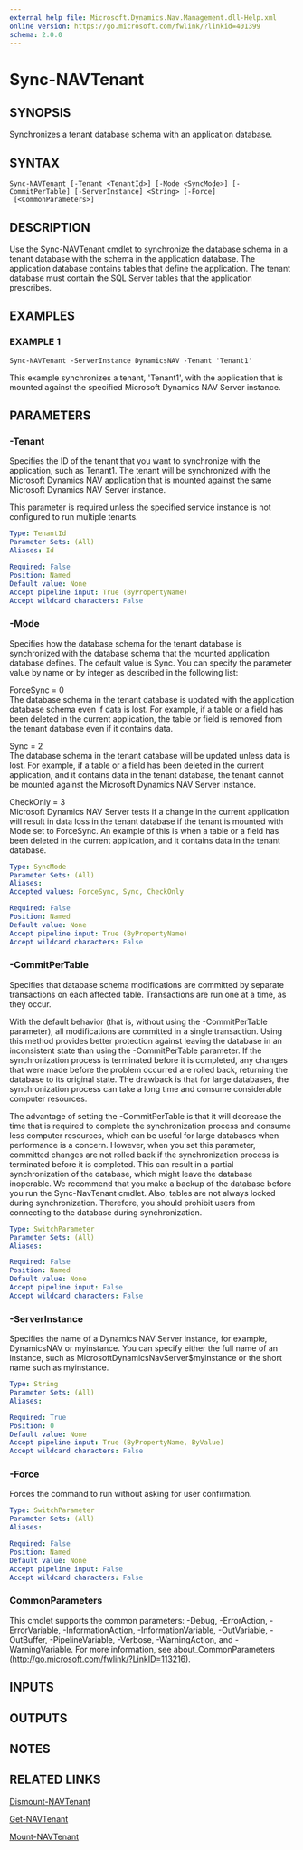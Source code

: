 ```yaml
---
external help file: Microsoft.Dynamics.Nav.Management.dll-Help.xml
online version: https://go.microsoft.com/fwlink/?linkid=401399
schema: 2.0.0
---
```


# Sync-NAVTenant

## SYNOPSIS
Synchronizes a tenant database schema with an application database.

## SYNTAX

```
Sync-NAVTenant [-Tenant <TenantId>] [-Mode <SyncMode>] [-CommitPerTable] [-ServerInstance] <String> [-Force]
 [<CommonParameters>]
```

## DESCRIPTION
Use the Sync-NAVTenant cmdlet to synchronize the database schema in a tenant database with the schema in the application database. The application database contains tables that define the application. The tenant database must contain the SQL Server tables that the application prescribes.

## EXAMPLES

### EXAMPLE 1
```
Sync-NAVTenant -ServerInstance DynamicsNAV -Tenant 'Tenant1'
```

This example synchronizes a tenant, 'Tenant1', with the application that is mounted against the specified Microsoft Dynamics NAV Server instance.

## PARAMETERS

### -Tenant
Specifies the ID of the tenant that you want to synchronize with the application, such as Tenant1. The tenant will be synchronized with the Microsoft Dynamics NAV application that is mounted against the same Microsoft Dynamics NAV Server instance.

This parameter is required unless the specified service instance is not configured to run multiple tenants.

```yaml
Type: TenantId
Parameter Sets: (All)
Aliases: Id

Required: False
Position: Named
Default value: None
Accept pipeline input: True (ByPropertyName)
Accept wildcard characters: False
```

### -Mode
Specifies how the database schema for the tenant database is synchronized with the database schema that the mounted application database defines. The default value is Sync.
You can specify the parameter value by name or by integer as described in the following list:

ForceSync = 0  
The database schema in the tenant database is updated with the application database schema even if data is lost. For example, if a table or a field has been deleted in the current application, the table or field is removed from the tenant database even if it contains data.

Sync = 2  
The database schema in the tenant database will be updated unless data is lost. For example, if a table or a field has been deleted in the current application, and it contains data in the tenant database, the tenant cannot be mounted against the Microsoft Dynamics NAV Server instance.

CheckOnly = 3  
Microsoft Dynamics NAV Server tests if a change in the current application will result in data loss in the tenant database if the tenant is mounted with Mode set to ForceSync. An example of this is when a table or a field has been deleted in the current application, and it contains data in the tenant database.

```yaml
Type: SyncMode
Parameter Sets: (All)
Aliases: 
Accepted values: ForceSync, Sync, CheckOnly

Required: False
Position: Named
Default value: None
Accept pipeline input: True (ByPropertyName)
Accept wildcard characters: False
```

### -CommitPerTable
Specifies that database schema modifications are committed by separate transactions on each affected table. Transactions are run one at a time, as they occur.

With the default behavior (that is, without using the -CommitPerTable parameter), all modifications are committed in a single transaction. Using this method provides better protection against leaving the database in an inconsistent state than using the -CommitPerTable parameter. If the synchronization process is terminated before it is completed, any changes that were made before the problem occurred are rolled back, returning the database to its original state. The drawback is that for large databases, the synchronization process can take a long time and consume considerable computer resources.

The advantage of setting the -CommitPerTable is that it will decrease the time that is required to complete the synchronization process and consume less computer resources, which can be useful for large databases when performance is a concern. However, when you set this parameter, committed changes are not rolled back if the synchronization process is terminated before it is completed. This can result in a partial synchronization of the database, which might leave the database inoperable. We recommend that you make a backup of the database before you run the Sync-NavTenant cmdlet. Also, tables are not always locked during synchronization. Therefore, you should prohibit users from connecting to the database during synchronization.

```yaml
Type: SwitchParameter
Parameter Sets: (All)
Aliases: 

Required: False
Position: Named
Default value: None
Accept pipeline input: False
Accept wildcard characters: False
```

### -ServerInstance
Specifies the name of a Dynamics NAV Server instance, for example, DynamicsNAV or myinstance. You can specify either the full name of an instance, such as MicrosoftDynamicsNavServer$myinstance or the short name such as myinstance.

```yaml
Type: String
Parameter Sets: (All)
Aliases: 

Required: True
Position: 0
Default value: None
Accept pipeline input: True (ByPropertyName, ByValue)
Accept wildcard characters: False
```

### -Force
Forces the command to run without asking for user confirmation.

```yaml
Type: SwitchParameter
Parameter Sets: (All)
Aliases: 

Required: False
Position: Named
Default value: None
Accept pipeline input: False
Accept wildcard characters: False
```

### CommonParameters
This cmdlet supports the common parameters: -Debug, -ErrorAction, -ErrorVariable, -InformationAction, -InformationVariable, -OutVariable, -OutBuffer, -PipelineVariable, -Verbose, -WarningAction, and -WarningVariable. For more information, see about_CommonParameters (http://go.microsoft.com/fwlink/?LinkID=113216).

## INPUTS

## OUTPUTS

## NOTES

## RELATED LINKS

[Dismount-NAVTenant](Dismount-NAVTenant.md)

[Get-NAVTenant](Get-NAVTenant.md)

[Mount-NAVTenant](Mount-NAVTenant.md)
